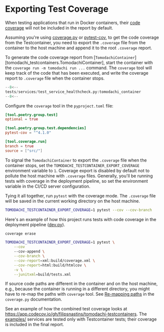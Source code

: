 # Exporting Test Coverage

When testing applications that run in Docker containers, their [code coverage](https://en.wikipedia.org/wiki/Code_coverage)
will not be included in the report by default.

Assuming you're using [coverage.py](https://github.com/nedbat/coveragepy) or [pytest-cov](https://github.com/pytest-dev/pytest-cov),
to get the code coverage from the Testcontainer, you need to export the `.coverage` file from the container to the host machine
and append it to the root `.coverage` report.

To generate the code coverage report from [`TomodachiContainer`][tomodachi_testcontainers.TomodachiContainer],
start the container with the `coverage run -m tomodachi run ...` command.
The `coverage` tool will keep track of the code that has been executed,
and write the coverage report to `.coverage` file when the container stops.

```py hl_lines="14"
--8<--
tests/services/test_service_healthcheck.py:tomodachi_container
--8<--
```

Configure the `coverage` tool in the `pyproject.toml` file:

```toml
[tool.poetry.group.test]
optional = true

[tool.poetry.group.test.dependencies]
pytest-cov = "^4.1.0"

[tool.coverage.run]
branch = true
source = ["src/"]
```

To signal the `TomodachiContainer` to export the `.coverage` file when the container stops,
set the `TOMODACHI_TESTCONTAINER_EXPORT_COVERAGE` environment variable to `1`.
Coverage export is disabled by default not to pollute the host machine with `.coverage` files.
Generally, you'll be running tests with coverage in the deployment pipeline, so set the environment variable in the CI/CD server configuration.

Tying it all together, run `pytest` with the coverage mode. The `.coverage` file will be saved in the current working directory on the host machine.

```sh
TOMODACHI_TESTCONTAINER_EXPORT_COVERAGE=1 pytest --cov --cov-branch
```

Here's an example of how this project runs tests with code coverage in the deployment pipeline
([dev.py](https://github.com/filipsnastins/tomodachi-testcontainers/blob/main/dev.py)).

```sh
coverage erase

TOMODACHI_TESTCONTAINER_EXPORT_COVERAGE=1 pytest \
    --cov
    --cov-append \
    --cov-branch \
    --cov-report=xml:build/coverage.xml \
    --cov-report=html:build/htmlcov \
    -v \
    --junitxml=build/tests.xml
```

If source code paths are different in the container and on the host machine, e.g., because the container
is running in a different directory, you might have to re-map the paths with `coverage` tool.
See [Re-mapping paths](https://coverage.readthedocs.io/en/7.3.2/cmd.html#re-mapping-paths) in the `coverage.py` documentation.

See an example of how the combined test coverage looks at <https://app.codecov.io/gh/filipsnastins/tomodachi-testcontainers>.
The [examples/](examples/) services are tested only with Testcontainer tests; their coverage is included in the final report.
